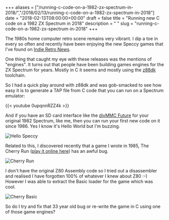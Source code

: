 +++
aliases = ["/running-c-code-on-a-1982-zx-spectrum-in-2018/","/2018/02/13/running-c-code-on-a-1982-zx-spectrum-in-2018"]
date = "2018-02-13T08:00:00+00:00"
draft = false
title = "Running new C code on a 1982 ZX Spectrum in 2018"
description = " "
slug = "running-c-code-on-a-1982-zx-spectrum-in-2018"
+++

The 1980s home computer retro scene remains very vibrant. I dip a toe in every so often and recently have been enjoying the new Speccy games that I've found on [Indie Retro News](http://www.indieretronews.com/2018/02/fantasy-zone-escape-from-pyramid-final.html).

One thing that caught my eye with these releases was the mentions of "engines". It turns out that people have been building games engines for the ZX Spectrum for years. Mostly in C it seems and mostly using the [z88dk](https://www.z88dk.org/forum/) toolchain.

So I had a quick play around with z88dk and was gob-smacked to see how easy it is to generate a TAP file from C code that you can run on a Spectrum emulator:

{{< youtube 0upqnnRZZ4k >}}

And if you have an SD card interface like the [divMMC Future](https://www.thefuturewas8bit.com/index.php/divmmcfuture) for your original 1982 Spectrum, like me, then you can run your first new code on it since 1986. Yes I know it's Hello World but I'm buzzing.

![Hello Speccy](/images/2018/02/hello_speccy.jpg)

Related to this, I discovered recently that a game I wrote in 1985, The Cherry Run ([play it online here](http://jbacteria.retrolandia.net/48s?cherryru.tap)) has an awful bug.

![Cherry Run](/images/2018/02/the_cherry_run.jpg)

I don't have the original Z80 Assembly code so I tried out a disassembler and realised I have forgotten 100% of whatever I knew about Z80 :-) However I was able to extract the Basic loader for the game which was cool.

![Cherry Basic](/images/2018/02/cherry_basic.jpg)

So do I try and fix that 33 year old bug or re-write the game in C using one of those game engines?
